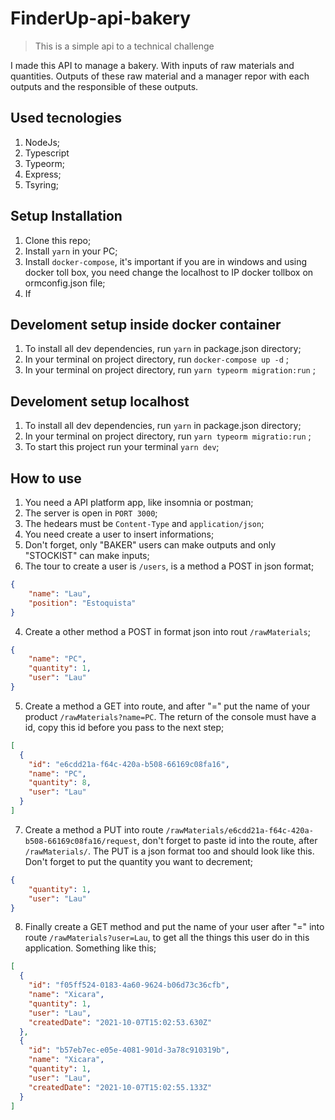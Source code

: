 # FinderUp-api-bakery

> This is a simple api to a technical challenge

I made this API to manage a bakery. With inputs of raw materials and quantities. Outputs of these raw material and a manager repor with each outputs and the responsible of these outputs.

## Used tecnologies

1. NodeJs;
2. Typescript
3. Typeorm;
4. Express;
5. Tsyring;

## Setup Installation

1. Clone this repo;
2. Install ``` yarn ``` in your PC;
3. Install ``` docker-compose ```, it's important if you are in windows and using docker toll box, you need change the localhost to IP docker tollbox on ormconfig.json file;
4. If  

## Develoment setup inside docker container

1. To install all dev dependencies, run ``` yarn ``` in package.json directory;
2. In your terminal on project directory, run ``` docker-compose up -d ``` ;
3. In your terminal on project directory, run ``` yarn typeorm migration:run ``` ;

## Develoment setup localhost

1. To install all dev dependencies, run ``` yarn ``` in package.json directory;
2. In your terminal on project directory, run ``` yarn typeorm migratio:run ``` ;
4. To start this project run your terminal ``` yarn dev ```;

## How to use

1. You need a API platform app, like insomnia or postman;
2. The server is open in ``` PORT 3000 ```;
3. The hedears must be ``` Content-Type ``` and ``` application/json ```;
4. You need create a user to insert informations;
5. Don't forget, only "BAKER" users can make outputs and only "STOCKIST" can make inputs;
6. The tour to create a user is ``` /users ```, is a method a POST in json format;
```json
{
	"name": "Lau",
	"position": "Estoquista"
}
```

4. Create a other method a POST in format json into rout ``` /rawMaterials ```;
```json
{
	"name": "PC",
	"quantity": 1,
	"user": "Lau"
}
```

5. Create a method a GET into route, and after "=" put the name of your product ``` /rawMaterials?name=PC ```. The return of the console must have a id, copy this id before you pass to the next step;
```json
[
  {
    "id": "e6cdd21a-f64c-420a-b508-66169c08fa16",
    "name": "PC",
    "quantity": 8,
    "user": "Lau"
  }
]
```

7. Create a method a PUT into route ``` /rawMaterials/e6cdd21a-f64c-420a-b508-66169c08fa16/request ```, don't forget to paste id into the route, after ```/rawMaterials/```. The PUT is a json format too and should look like this. Don't forget to put the quantity you want to decrement;
```json
{
	"quantity": 1,
	"user": "Lau"
}
```

8. Finally create a GET method and put the name of your user after "=" into route ``` /rawMaterials?user=Lau ```, to get all the things this user do in this application. Something like this;
```json
[
  {
    "id": "f05ff524-0183-4a60-9624-b06d73c36cfb",
    "name": "Xicara",
    "quantity": 1,
    "user": "Lau",
    "createdDate": "2021-10-07T15:02:53.630Z"
  },
  {
    "id": "b57eb7ec-e05e-4081-901d-3a78c910319b",
    "name": "Xicara",
    "quantity": 1,
    "user": "Lau",
    "createdDate": "2021-10-07T15:02:55.133Z"
  }
]
```
